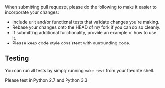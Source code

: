 When submitting pull requests, please do the following to make it easier to incorporate your changes:

* Include unit and/or functional tests that validate changes you're making.
* Rebase your changes onto the HEAD of my fork if you can do so cleanly.
* If submitting additional functionality, provide an example of how to use it.
* Please keep code style consistent with surrounding code.

## Testing
You can run all tests by simply running `make test` from your favorite shell.

Please test in Python 2.7 and Python 3.3
